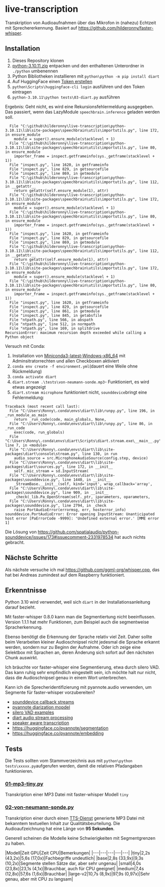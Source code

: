 # live-transcription

Transkription von Audioaufnahmen über das Mikrofon in (nahezu) Echtzeit mit Sprechererkennung.
Basiert auf https://github.com/hilderonny/faster-whisper.

## Installation

1. Dieses Repository klonen
2. [python-3.10.11.zip](python-3.10.11.zip) entpacken und den enthaltenen Unterordner in `./python` umbenennen
3. Python Bibliotheken installieren mit `python\python -m pip install diart`
4. Auf HuggingFace einen [Token erstellen](https://huggingface.co/settings/tokens)
5. `python\Scripts\huggingface-cli login` ausführen und den Token eintragen
6. `python-3.10.11\python tests\03-diart.py` ausführen

Ergebnis: Geht nicht, es wird eine Rekursionsfehlermeldung ausgegeben. Das passiert, wenn das LazyModule `speechbrain.inference` geladen werden soll.

```
  File "C:\github\hilderonny\live-transcription\python-3.10.11\lib\site-packages\speechbrain\utils\importutils.py", line 172, in ensure_module
    module = super().ensure_module(stacklevel + 1)
  File "C:\github\hilderonny\live-transcription\python-3.10.11\lib\site-packages\speechbrain\utils\importutils.py", line 80, in ensure_module
    importer_frame = inspect.getframeinfo(sys._getframe(stacklevel + 1))
  File "inspect.py", line 1620, in getframeinfo
  File "inspect.py", line 829, in getsourcefile
  File "inspect.py", line 869, in getmodule
  File "C:\github\hilderonny\live-transcription\python-3.10.11\lib\site-packages\speechbrain\utils\importutils.py", line 112, in __getattr__
    return getattr(self.ensure_module(1), attr)
  File "C:\github\hilderonny\live-transcription\python-3.10.11\lib\site-packages\speechbrain\utils\importutils.py", line 172, in ensure_module
    module = super().ensure_module(stacklevel + 1)
  File "C:\github\hilderonny\live-transcription\python-3.10.11\lib\site-packages\speechbrain\utils\importutils.py", line 80, in ensure_module
    importer_frame = inspect.getframeinfo(sys._getframe(stacklevel + 1))
  File "inspect.py", line 1620, in getframeinfo
  File "inspect.py", line 829, in getsourcefile
  File "inspect.py", line 869, in getmodule
  File "C:\github\hilderonny\live-transcription\python-3.10.11\lib\site-packages\speechbrain\utils\importutils.py", line 112, in __getattr__
    return getattr(self.ensure_module(1), attr)
  File "C:\github\hilderonny\live-transcription\python-3.10.11\lib\site-packages\speechbrain\utils\importutils.py", line 172, in ensure_module
    module = super().ensure_module(stacklevel + 1)
  File "C:\github\hilderonny\live-transcription\python-3.10.11\lib\site-packages\speechbrain\utils\importutils.py", line 80, in ensure_module
    importer_frame = inspect.getframeinfo(sys._getframe(stacklevel + 1))
  File "inspect.py", line 1620, in getframeinfo
  File "inspect.py", line 829, in getsourcefile
  File "inspect.py", line 861, in getmodule
  File "inspect.py", line 845, in getabsfile
  File "ntpath.py", line 566, in abspath
  File "ntpath.py", line 512, in normpath
  File "ntpath.py", line 169, in splitdrive
RecursionError: maximum recursion depth exceeded while calling a Python object
```

Versuch mit Conda:

1. Installation von [Miniconda3-latest-Windows-x86_64](Miniconda3-latest-Windows-x86_64) mit Adminsitratorrechten und allen Checkboxen aktiviert
2. `conda env create -f environment.yml`(dauert eine Weile ohne Rückmeldung)
3. `conda activate diart`
4. `diart.stream .\tests\von-neumann-sonde.mp3`- Funktioniert, es wird etwas angezeigt
5. `diart.stream microphone` funktioniert nicht, `sounddevice`bringt eine Fehlermeldung:

```
Traceback (most recent call last):
  File "C:\Users\Ronny\.conda\envs\diart\lib\runpy.py", line 196, in _run_module_as_main
    return _run_code(code, main_globals, None,
  File "C:\Users\Ronny\.conda\envs\diart\lib\runpy.py", line 86, in _run_code
    exec(code, run_globals)
  File "C:\Users\Ronny\.conda\envs\diart\Scripts\diart.stream.exe\__main__.py", line 7, in <module>
  File "C:\Users\Ronny\.conda\envs\diart\lib\site-packages\diart\console\stream.py", line 130, in run
    audio_source = src.MicrophoneAudioSource(config.step, device)
  File "C:\Users\Ronny\.conda\envs\diart\lib\site-packages\diart\sources.py", line 172, in __init__
    self._mic_stream = sd.InputStream(
  File "C:\Users\Ronny\.conda\envs\diart\lib\site-packages\sounddevice.py", line 1440, in __init__
    _StreamBase.__init__(self, kind='input', wrap_callback='array',
  File "C:\Users\Ronny\.conda\envs\diart\lib\site-packages\sounddevice.py", line 909, in __init__
    _check(_lib.Pa_OpenStream(self._ptr, iparameters, oparameters,
  File "C:\Users\Ronny\.conda\envs\diart\lib\site-packages\sounddevice.py", line 2794, in _check
    raise PortAudioError(errormsg, err, hosterror_info)
sounddevice.PortAudioError: Error opening InputStream: Unanticipated host error [PaErrorCode -9999]: 'Undefined external error.' [MME error 1]
```

Die Lösung von https://github.com/spatialaudio/python-sounddevice/issues/173#issuecomment-2331978534 hat auch nichts gebracht.

## Nächste Schritte

Als nächste versuche ich mal https://github.com/ggml-org/whisper.cpp, das hat bei Andreas zumindest auf dem Raspberry funktioniert.

## Erkenntnisse

Python 3.10 wird verwendet, weil sich `diart` in der Installationsanleitung darauf bezieht.




Mit faster-whisper 0.8.0 kann man die Segmentiertung nicht beeinflussen. Version 1.1.1 hat mehr Funktionen, zum Beispiel auch die segmentweise Spracherkennung.

Ebenso benötigt die Erkennung der Sprache relativ viel Zeit. Daher sollte beim Verarbeiten kleiner Audioschnipsel nicht jedesmal die Sprache erkannt werden, sondern nur zu Beginn der Aufnahme. Oder ich zeige eine Selektbox mit Sprachen an, deren Änderung sich sofort auf den nächsten Chunk auswirkt.

Ich bräuchte vor faster-whisper eine Segmentierung, etwa durch silero VAD. Das kann ruhig sehr empfindlich eingestellt sein, ich möchte halt nur nicht, dass die Audioschnipsel genau in einem Wort unterbrechen.

Kann ich die Sprecheridentifizierung mit pyannote.audio verwenden, um Segmente für faster-whisper vorzubereiten?

- [sounddevice callback streams](https://python-sounddevice.readthedocs.io/en/0.5.1/usage.html#callback-streams)
- [pyannote diarization mopdel](https://huggingface.co/pyannote/speaker-diarization-3.1)
- [silero VAD examples](https://github.com/snakers4/silero-vad/wiki/Examples-and-Dependencies#dependencies)
- [diart audio stream processing](https://github.com/juanmc2005/diart)
- [speaker aware transcription](https://medium.com/better-programming/color-your-captions-streamlining-live-transcriptions-with-diart-and-openais-whisper-6203350234ef)
- https://huggingface.co/pyannote/segmentation
- https://huggingface.co/pyannote/embedding

## Tests

Die Tests sollten vom Stammverzeichnis aus mit `python\python tests\xxxxx.py`aufgerufen werden, damit die relativen Pfadangaben funktionieren.

### [01-mp3-tiny.py](tests/01-mp3-tiny.py)

Transkription einer MP3 Datei mit faster-whisper Modell `tiny`

### [02-von-neumann-sonde.py](tests/02-von-neumann-sonde.py)

Transkription einer durch einen [TTS-Dienst](https://luvvoice.com/de) generierte MP3 Datei mit bekanntem textuellen Inhalt zur Qualitätsbeurteilung.
Die Audioaufzeichnung hat eine Länge von **95 Sekunden**.

Generell scheinen die Modelle keine Schwierigkeiten mit Segmentgrenzen zu haben.

|Modell|Zeit GPU|Zeit CPU|Bemerkungen|
|---|---|---|---|---|
|tiny|2,2s (43,2x)|5,6s (17,0x)|Fachbegriffe undeutlich|
|base|2,8s (33,9x)|9,3s (10,2x)|Segmente stellen Sätze dar, aber sehr ungenau|
|small|4,0s (23,8x)|23,1s (4,1x)|Brauchbar, auch für CPU geeignet|
|medium|7,4s (12,8x)|57,6s (1,6x)|Brauchbar|
|large-v2|10,7s (8,9x)|97,9s (0,97x)|Sehr genau, aber mit CPU zu langsam|
